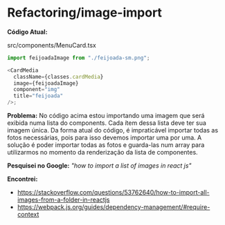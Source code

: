 # Refactoring/image-import

**Código Atual:**

src/components/MenuCard.tsx

```js
import feijoadaImage from "./feijoada-sm.png";

<CardMedia
  className={classes.cardMedia}
  image={feijoadaImage}
  component="img"
  title="feijoada"
/>;
```

**Problema:** No código acima estou importando uma imagem que será exibida numa lista do components. Cada ítem dessa lista deve ter sua imagem única. Da forma atual do código, é impraticável importar todas as fotos necessárias, pois para isso devemos importar uma por uma. A solução é poder importar todas as fotos e guarda-las num array para utilizarmos no momento da renderização da lista de componentes.

**Pesquisei no Google:** _"how to import a list of images in react js"_

**Encontrei:**

- https://stackoverflow.com/questions/53762640/how-to-import-all-images-from-a-folder-in-reactjs
- https://webpack.js.org/guides/dependency-management/#require-context
